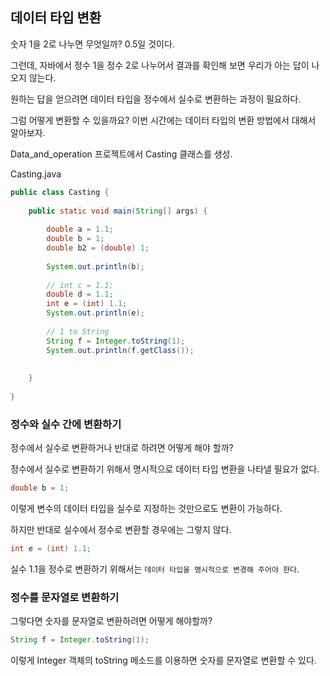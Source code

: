 ## 데이터 타입 변환

숫자 1을 2로 나누면 무엇일까? 0.5일 것이다.

그런데, 자바에서 정수 1을 정수 2로 나누어서 결과를 확인해 보면 우리가 아는 답이 나오지 않는다.

 

원하는 답을 얻으려면 데이터 타입을 정수에서 실수로 변환하는 과정이 필요하다.

그럼 어떻게 변환할 수 있을까요? 이번 시간에는 데이터 타입의 변환 방법에서 대해서 알아보자.

 

Data_and_operation 프로젝트에서 Casting 클래스를 생성.

 

Casting.java
```java
public class Casting {
 
    public static void main(String[] args) {
         
        double a = 1.1;
        double b = 1;
        double b2 = (double) 1;
         
        System.out.println(b);
         
        // int c = 1.1;
        double d = 1.1;
        int e = (int) 1.1;
        System.out.println(e);
         
        // 1 to String 
        String f = Integer.toString(1);
        System.out.println(f.getClass());
 
 
    }
 
}
``` 

### 정수와 실수 간에 변환하기

정수에서 실수로 변환하거나 반대로 하려면 어떻게 해야 할까?

정수에서 실수로 변환하기 위해서 명시적으로 데이터 타입 변환을 나타낼 필요가 없다.
```java
double b = 1;
```
이렇게 변수의 데이터 타입을 실수로 지정하는 것만으로도 변환이 가능하다.

 

하지만 반대로 실수에서 정수로 변환할 경우에는 그렇지 않다.
```java
int e = (int) 1.1;
```
실수 1.1을 정수로 변환하기 위해서는 `데이터 타입을 명시적으로 변경해 주어야 한다`.

 

### 정수를 문자열로 변환하기

그렇다면 숫자를 문자열로 변환하려면 어떻게 해야할까?
```java
String f = Integer.toString(1);
```
이렇게 Integer 객체의 toString 메소드를 이용하면 숫자를 문자열로 변환할 수 있다.
